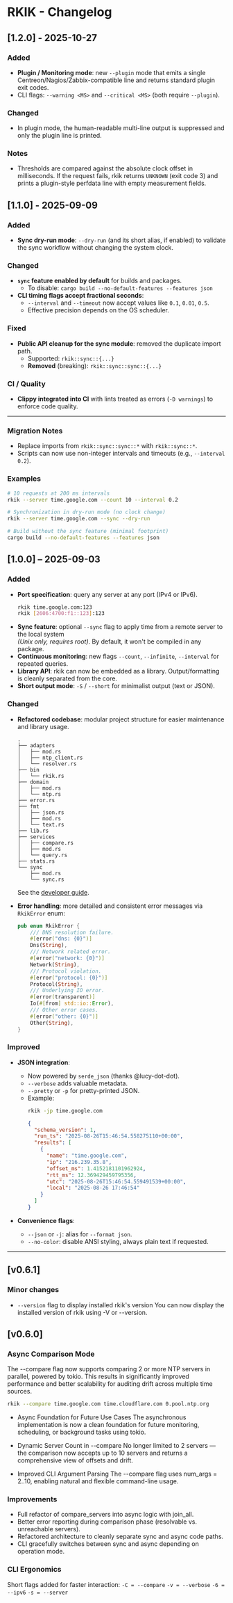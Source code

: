 # RKIK - Changelog 

## [1.2.0] - 2025-10-27

### Added
- **Plugin / Monitoring mode**: new `--plugin` mode that emits a single Centreon/Nagios/Zabbix-compatible line and returns standard plugin exit codes.
- CLI flags: `--warning <MS>` and `--critical <MS>` (both require `--plugin`).

### Changed
- In plugin mode, the human-readable multi-line output is suppressed and only the plugin line is printed.

### Notes
- Thresholds are compared against the absolute clock offset in milliseconds. If the request fails, rkik returns `UNKNOWN` (exit code 3) and prints a plugin-style perfdata line with empty measurement fields.

## [1.1.0] - 2025-09-09

### Added
- **Sync dry-run mode**: `--dry-run` (and its short alias, if enabled) to validate the sync workflow without changing the system clock.

### Changed
- **`sync` feature enabled by default** for builds and packages.
  - To disable: `cargo build --no-default-features --features json`
- **CLI timing flags accept fractional seconds**:
  - `--interval` and `--timeout` now accept values like `0.1`, `0.01`, `0.5`.
  - Effective precision depends on the OS scheduler.

### Fixed
- **Public API cleanup for the sync module**: removed the duplicate import path.
  - Supported: `rkik::sync::{...}`
  - **Removed** (breaking): `rkik::sync::sync::{...}`

### CI / Quality
- **Clippy integrated into CI** with lints treated as errors (`-D warnings`) to enforce code quality.

---

### Migration Notes
- Replace imports from `rkik::sync::sync::*` with `rkik::sync::*`.
- Scripts can now use non-integer intervals and timeouts (e.g., `--interval 0.2`).

### Examples
```bash
# 10 requests at 200 ms intervals
rkik --server time.google.com --count 10 --interval 0.2

# Synchronization in dry-run mode (no clock change)
rkik --server time.google.com --sync --dry-run

# Build without the sync feature (minimal footprint)
cargo build --no-default-features --features json
```

## [1.0.0] – 2025-09-03

### Added
- **Port specification**: query any server at any port (IPv4 or IPv6).
  ```bash
  rkik time.google.com:123
  rkik [2606:4700:f1::123]:123
  ```
- **Sync feature**: optional `--sync` flag to apply time from a remote server to the local system  
  *(Unix only, requires root)*. By default, it won't be compiled in any package.
- **Continuous monitoring**: new flags `--count`, `--infinite`, `--interval` for repeated queries.
- **Library API**: rkik can now be embedded as a library. Output/formatting is cleanly separated from the core.
- **Short output mode**: `-S` / `--short` for minimalist output (text or JSON).

### Changed
- **Refactored codebase**: modular project structure for easier maintenance and library usage.
  ```text
  .
  ├── adapters
  │   ├── mod.rs
  │   ├── ntp_client.rs
  │   └── resolver.rs
  ├── bin
  │   └── rkik.rs
  ├── domain
  │   ├── mod.rs
  │   └── ntp.rs
  ├── error.rs
  ├── fmt
  │   ├── json.rs
  │   ├── mod.rs
  │   └── text.rs
  ├── lib.rs
  ├── services
  │   ├── compare.rs
  │   ├── mod.rs
  │   └── query.rs
  ├── stats.rs
  └── sync
      ├── mod.rs
      └── sync.rs
  ```
  See the [developer guide](https://github.com/aguacero7/rkik/blob/master/docs/developer_guide.md).

- **Error handling**: more detailed and consistent error messages via `RkikError` enum:
  ```rust
  pub enum RkikError {
      /// DNS resolution failure.
      #[error("dns: {0}")]
      Dns(String),
      /// Network related error.
      #[error("network: {0}")]
      Network(String),
      /// Protocol violation.
      #[error("protocol: {0}")]
      Protocol(String),
      /// Underlying IO error.
      #[error(transparent)]
      Io(#[from] std::io::Error),
      /// Other error cases.
      #[error("other: {0}")]
      Other(String),
  }
  ```

### Improved
- **JSON integration**:
  - Now powered by `serde_json` (thanks @lucy-dot-dot).
  - `--verbose` adds valuable metadata.
  - `--pretty` or `-p` for pretty-printed JSON.
  - Example:
    ```bash
    rkik -jp time.google.com
    ```
    ```json
    {
      "schema_version": 1,
      "run_ts": "2025-08-26T15:46:54.558275110+00:00",
      "results": [
        {
          "name": "time.google.com",
          "ip": "216.239.35.8",
          "offset_ms": 1.4152181101962924,
          "rtt_ms": 12.369429459795356,
          "utc": "2025-08-26T15:46:54.559491539+00:00",
          "local": "2025-08-26 17:46:54"
        }
      ]
    }
    ```

- **Convenience flags**:
  - `--json` or `-j`: alias for `--format json`.
  - `--no-color`: disable ANSI styling, always plain text if requested.

---


## [v0.6.1]
### Minor changes
- `--version` flag to display installed rkik's version
You can now display the installed version of rkik using -V or --version.

## [v0.6.0]
### Async Comparison Mode

The --compare flag now supports comparing 2 or more NTP servers in parallel, powered by tokio. This results in significantly improved performance and better scalability for auditing drift across multiple time sources.

```bash
rkik --compare time.google.com time.cloudflare.com 0.pool.ntp.org
```
- Async Foundation for Future Use Cases
The asynchronous implementation is now a clean foundation for future monitoring, scheduling, or background tasks using tokio.

- Dynamic Server Count in --compare
No longer limited to 2 servers — the comparison now accepts up to 10 servers and returns a comprehensive view of offsets and drift.

- Improved CLI Argument Parsing
The --compare flag uses num_args = 2..10, enabling natural and flexible command-line usage.

### Improvements
- Full refactor of compare_servers into async logic with join_all.
- Better error reporting during comparison phase (resolvable vs. unreachable servers).
- Refactored architecture to cleanly separate sync and async code paths.
- CLI gracefully switches between sync and async depending on operation mode.


### CLI Ergonomics
Short flags added for faster interaction:
`-C = --compare`
`-v = --verbose`
`-6 = --ipv6`
`-s = --server`
